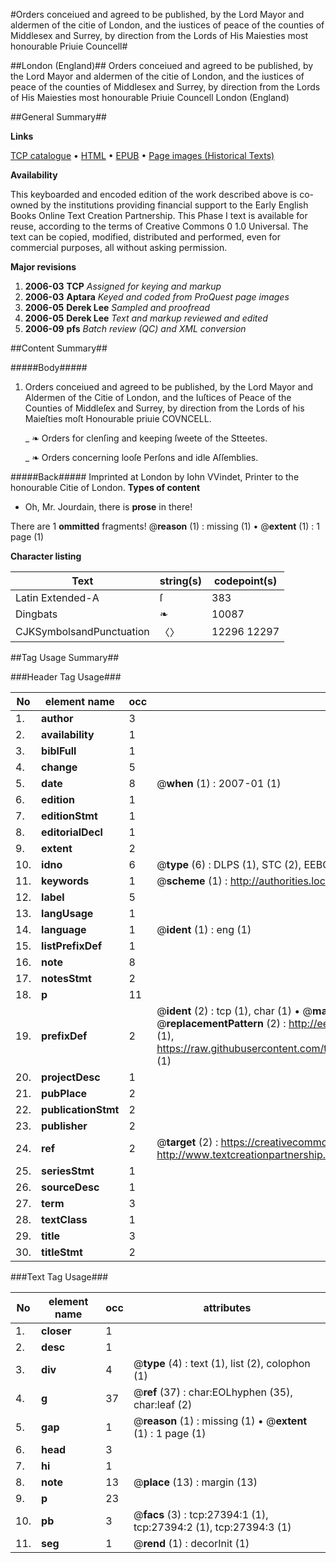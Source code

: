#Orders conceiued and agreed to be published, by the Lord Mayor and aldermen of the citie of London, and the iustices of peace of the counties of Middlesex and Surrey, by direction from the Lords of His Maiesties most honourable Priuie Councell#

##London (England)##
Orders conceiued and agreed to be published, by the Lord Mayor and aldermen of the citie of London, and the iustices of peace of the counties of Middlesex and Surrey, by direction from the Lords of His Maiesties most honourable Priuie Councell
London (England)

##General Summary##

**Links**

[TCP catalogue](http://www.ota.ox.ac.uk/tcp/)  • 
[HTML](http://tei.it.ox.ac.uk/tcp/Texts-HTML/free/A06/A06234.html)  • 
[EPUB](http://tei.it.ox.ac.uk/tcp/Texts-EPUB/free/A06/A06234.epub) • 
[Page images (Historical Texts)](https://data.historicaltexts.jisc.ac.uk/view?pubId=eebo-24226795e&pageId=eebo-24226795e-27394-1)

**Availability**

This keyboarded and encoded edition of the
	       work described above is co-owned by the institutions
	       providing financial support to the Early English Books
	       Online Text Creation Partnership. This Phase I text is
	       available for reuse, according to the terms of Creative
	       Commons 0 1.0 Universal. The text can be copied,
	       modified, distributed and performed, even for
	       commercial purposes, all without asking permission.

**Major revisions**

1. __2006-03__ __TCP__ *Assigned for keying and markup*
1. __2006-03__ __Aptara__ *Keyed and coded from ProQuest page images*
1. __2006-05__ __Derek Lee__ *Sampled and proofread*
1. __2006-05__ __Derek Lee__ *Text and markup reviewed and edited*
1. __2006-09__ __pfs__ *Batch review (QC) and XML conversion*

##Content Summary##

#####Body#####

1. Orders conceiued and agreed to be published, by
the Lord Mayor and Aldermen of the Citie of London,
and the Iuſtices of Peace of the Counties of Middleſex and Surrey, by
direction from the Lords of his Maieſties moſt Honourable
priuie COVNCELL.

    _ ❧ Orders for clenſing and keeping ſweete of the Stteetes.

    _ ❧ Orders concerning looſe Perſons and idle Aſſemblies.

#####Back#####
Imprinted at London by Iohn VVindet, Printer
to the honourable Citie of London.
**Types of content**

  * Oh, Mr. Jourdain, there is **prose** in there!

There are 1 **ommitted** fragments! 
 @__reason__ (1) : missing (1)  •  @__extent__ (1) : 1 page (1)

**Character listing**


|Text|string(s)|codepoint(s)|
|---|---|---|
|Latin Extended-A|ſ|383|
|Dingbats|❧|10087|
|CJKSymbolsandPunctuation|〈〉|12296 12297|

##Tag Usage Summary##

###Header Tag Usage###

|No|element name|occ|attributes|
|---|---|---|---|
|1.|__author__|3||
|2.|__availability__|1||
|3.|__biblFull__|1||
|4.|__change__|5||
|5.|__date__|8| @__when__ (1) : 2007-01 (1)|
|6.|__edition__|1||
|7.|__editionStmt__|1||
|8.|__editorialDecl__|1||
|9.|__extent__|2||
|10.|__idno__|6| @__type__ (6) : DLPS (1), STC (2), EEBO-CITATION (1), OCLC (1), VID (1)|
|11.|__keywords__|1| @__scheme__ (1) : http://authorities.loc.gov/ (1)|
|12.|__label__|5||
|13.|__langUsage__|1||
|14.|__language__|1| @__ident__ (1) : eng (1)|
|15.|__listPrefixDef__|1||
|16.|__note__|8||
|17.|__notesStmt__|2||
|18.|__p__|11||
|19.|__prefixDef__|2| @__ident__ (2) : tcp (1), char (1)  •  @__matchPattern__ (2) : ([0-9\-]+):([0-9IVX]+) (1), (.+) (1)  •  @__replacementPattern__ (2) : http://eebo.chadwyck.com/downloadtiff?vid=$1&page=$2 (1), https://raw.githubusercontent.com/textcreationpartnership/Texts/master/tcpchars.xml#$1 (1)|
|20.|__projectDesc__|1||
|21.|__pubPlace__|2||
|22.|__publicationStmt__|2||
|23.|__publisher__|2||
|24.|__ref__|2| @__target__ (2) : https://creativecommons.org/publicdomain/zero/1.0/ (1), http://www.textcreationpartnership.org/docs/. (1)|
|25.|__seriesStmt__|1||
|26.|__sourceDesc__|1||
|27.|__term__|3||
|28.|__textClass__|1||
|29.|__title__|3||
|30.|__titleStmt__|2||


###Text Tag Usage###

|No|element name|occ|attributes|
|---|---|---|---|
|1.|__closer__|1||
|2.|__desc__|1||
|3.|__div__|4| @__type__ (4) : text (1), list (2), colophon (1)|
|4.|__g__|37| @__ref__ (37) : char:EOLhyphen (35), char:leaf (2)|
|5.|__gap__|1| @__reason__ (1) : missing (1)  •  @__extent__ (1) : 1 page (1)|
|6.|__head__|3||
|7.|__hi__|1||
|8.|__note__|13| @__place__ (13) : margin (13)|
|9.|__p__|23||
|10.|__pb__|3| @__facs__ (3) : tcp:27394:1 (1), tcp:27394:2 (1), tcp:27394:3 (1)|
|11.|__seg__|1| @__rend__ (1) : decorInit (1)|
